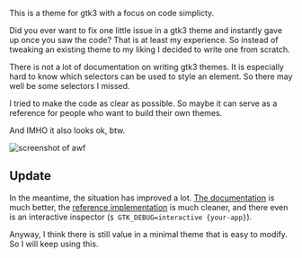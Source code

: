 This is a theme for gtk3 with a focus on code simplicty.

Did you ever want to fix one little issue in a gtk3 theme and instantly gave up
once you saw the code? That is at least my experience. So instead of tweaking
an existing theme to my liking I decided to write one from scratch.

There is not a lot of documentation on writing gtk3 themes. It is especially
hard to know which selectors can be used to style an element. So there may well
be some selectors I missed.

I tried to make the code as clear as possible. So maybe it can serve as a
reference for people who want to build their own themes.

And IMHO it also looks ok, btw.

![screenshot of awf](https://raw.githubusercontent.com/xi/gtk-theme-clearcodes/master/screenshots/awf.png)

## Update

In the meantime, the situation has improved a lot. [The documentation][1] is
much better, the [reference implementation][2] is much cleaner, and there even
is an interactive inspector (`$ GTK_DEBUG=interactive {your-app}`).

Anyway, I think there is still value in a minimal theme that is easy to modify.
So I will keep using this.

[1]: https://developer.gnome.org/gtk3/stable/
[2]: https://git.gnome.org/browse/gtk+/tree/gtk/theme/Adwaita
